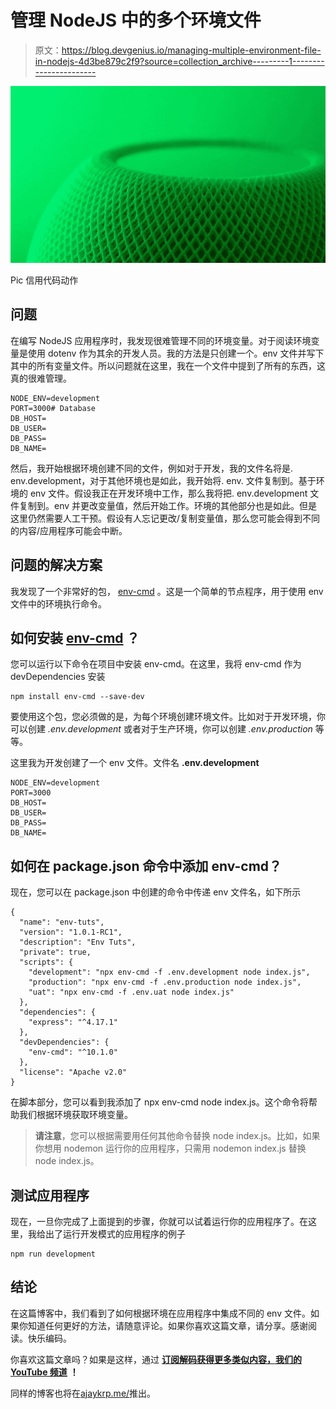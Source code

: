 # 管理 NodeJS 中的多个环境文件

> 原文：<https://blog.devgenius.io/managing-multiple-environment-file-in-nodejs-4d3be879c2f9?source=collection_archive---------1----------------------->

![](img/f831ac8c8e645a9665b2ffb97fd87477.png)

Pic 信用代码动作

## 问题

在编写 NodeJS 应用程序时，我发现很难管理不同的环境变量。对于阅读环境变量是使用 dotenv 作为其余的开发人员。我的方法是只创建一个。env 文件并写下其中的所有变量文件。所以问题就在这里，我在一个文件中提到了所有的东西，这真的很难管理。

```
NODE_ENV=development
PORT=3000# Database
DB_HOST=
DB_USER=
DB_PASS=
DB_NAME=
```

然后，我开始根据环境创建不同的文件，例如对于开发，我的文件名将是. env.development，对于其他环境也是如此，我开始将. env. <env>文件复制到。基于环境的 env 文件。假设我正在开发环境中工作，那么我将把. env.development 文件复制到。env 并更改变量值，然后开始工作。环境的其他部分也是如此。但是这里仍然需要人工干预。假设有人忘记更改/复制变量值，那么您可能会得到不同的内容/应用程序可能会中断。</env>

## 问题的解决方案

我发现了一个非常好的包， [env-cmd](https://www.npmjs.com/package/env-cmd) 。这是一个简单的节点程序，用于使用 env 文件中的环境执行命令。

## 如何安装 [env-cmd](https://www.npmjs.com/package/env-cmd) ？

您可以运行以下命令在项目中安装 env-cmd。在这里，我将 env-cmd 作为 devDependencies 安装

```
npm install env-cmd --save-dev
```

要使用这个包，您必须做的是，为每个环境创建环境文件。比如对于开发环境，你可以创建 *.env.development* 或者对于生产环境，你可以创建 *.env.production* 等等。

这里我为开发创建了一个 env 文件。文件名 **.env.development**

```
NODE_ENV=development
PORT=3000
DB_HOST=
DB_USER=
DB_PASS=
DB_NAME=
```

## 如何在 package.json 命令中添加 env-cmd？

现在，您可以在 package.json 中创建的命令中传递 env 文件名，如下所示

```
{
  "name": "env-tuts",
  "version": "1.0.1-RC1",
  "description": "Env Tuts",
  "private": true,
  "scripts": {
    "development": "npx env-cmd -f .env.development node index.js",
    "production": "npx env-cmd -f .env.production node index.js",
    "uat": "npx env-cmd -f .env.uat node index.js"
  },
  "dependencies": {
    "express": "^4.17.1"
  },
  "devDependencies": {
    "env-cmd": "^10.1.0"
  },
  "license": "Apache v2.0"
}
```

在脚本部分，您可以看到我添加了 npx env-cmd <env-file-name>node index.js。这个命令将帮助我们根据环境获取环境变量。</env-file-name>

> **请注意**，您可以根据需要用任何其他命令替换 node index.js。比如，如果你想用 nodemon 运行你的应用程序，只需用 nodemon index.js 替换 node index.js。

## 测试应用程序

现在，一旦你完成了上面提到的步骤，你就可以试着运行你的应用程序了。在这里，我给出了运行开发模式的应用程序的例子

```
npm run development
```

## 结论

在这篇博客中，我们看到了如何根据环境在应用程序中集成不同的 env 文件。如果你知道任何更好的方法，请随意评论。如果你喜欢这篇文章，请分享。感谢阅读。快乐编码。

你喜欢这篇文章吗？如果是这样，通过 [**订阅解码获得更多类似内容，我们的 YouTube 频道**](https://www.youtube.com/channel/UCvEB7wXUEXGFE9lCx0USR3Q) **！**

同样的博客也将在[ajaykrp.me/](https://ajaykrp.me/)推出。